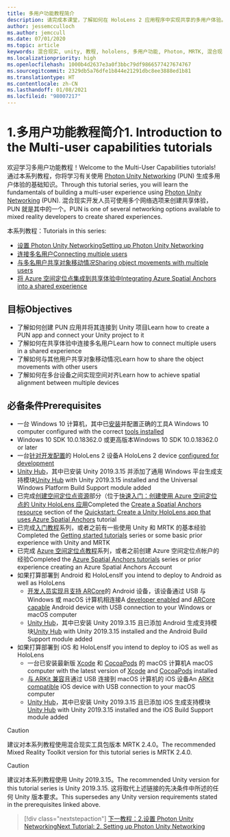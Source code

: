 ```yaml
---
title: 多用户功能教程简介
description: 请完成本课堂，了解如何在 HoloLens 2 应用程序中实现共享的多用户体验。
author: jessemcculloch
ms.author: jemccull
ms.date: 07/01/2020
ms.topic: article
keywords: 混合现实, unity, 教程, hololens, 多用户功能, Photon, MRTK, 混合现实工具包, UWP, Azure 空间定位点
ms.localizationpriority: high
ms.openlocfilehash: 1000b4d2637e3a0f3bbc79df9866577427674767
ms.sourcegitcommit: 2329db5a76dfe1b844e21291dbc8ee3888ed1b81
ms.translationtype: HT
ms.contentlocale: zh-CN
ms.lasthandoff: 01/08/2021
ms.locfileid: "98007217"
---
```

# <a name="1-introduction-to-the-multi-user-capabilities-tutorials"></a><span data-ttu-id="3f562-104">1.多用户功能教程简介</span><span class="sxs-lookup"><span data-stu-id="3f562-104">1. Introduction to the Multi-user capabilities tutorials</span></span>

<span data-ttu-id="3f562-105">欢迎学习多用户功能教程！</span><span class="sxs-lookup"><span data-stu-id="3f562-105">Welcome to the Multi-User Capabilities tutorials!</span></span> <span data-ttu-id="3f562-106">通过本系列教程，你将学习有关使用 <a href="https://www.photonengine.com/PUN" target="_blank">Photon Unity Networking</a> (PUN) 生成多用户体验的基础知识。</span><span class="sxs-lookup"><span data-stu-id="3f562-106">Through this tutorial series, you will learn the fundamentals of building a multi-user experience using <a href="https://www.photonengine.com/PUN" target="_blank">Photon Unity Networking</a> (PUN).</span></span> <span data-ttu-id="3f562-107">混合现实开发人员可使用多个网络选项来创建共享体验，PUN 就是其中的一个。</span><span class="sxs-lookup"><span data-stu-id="3f562-107">PUN is one of several networking options available to mixed reality developers to create shared experiences.</span></span>

<span data-ttu-id="3f562-108">本系列教程：</span><span class="sxs-lookup"><span data-stu-id="3f562-108">Tutorials in this series:</span></span>

* [<span data-ttu-id="3f562-109">设置 Photon Unity Networking</span><span class="sxs-lookup"><span data-stu-id="3f562-109">Setting up Photon Unity Networking</span></span>](mr-learning-sharing-02.md)
* [<span data-ttu-id="3f562-110">连接多名用户</span><span class="sxs-lookup"><span data-stu-id="3f562-110">Connecting multiple users</span></span>](mr-learning-sharing-03.md)
* [<span data-ttu-id="3f562-111">与多名用户共享对象移动情况</span><span class="sxs-lookup"><span data-stu-id="3f562-111">Sharing object movements with multiple users</span></span>](mr-learning-sharing-04.md)
* [<span data-ttu-id="3f562-112">将 Azure 空间定位点集成到共享体验中</span><span class="sxs-lookup"><span data-stu-id="3f562-112">Integrating Azure Spatial Anchors into a shared experience</span></span>](mr-learning-sharing-05.md)

## <a name="objectives"></a><span data-ttu-id="3f562-113">目标</span><span class="sxs-lookup"><span data-stu-id="3f562-113">Objectives</span></span>

* <span data-ttu-id="3f562-114">了解如何创建 PUN 应用并将其连接到 Unity 项目</span><span class="sxs-lookup"><span data-stu-id="3f562-114">Learn how to create a PUN app and connect your Unity project to it</span></span>
* <span data-ttu-id="3f562-115">了解如何在共享体验中连接多名用户</span><span class="sxs-lookup"><span data-stu-id="3f562-115">Learn how to connect multiple users in a shared experience</span></span>
* <span data-ttu-id="3f562-116">了解如何与其他用户共享对象移动情况</span><span class="sxs-lookup"><span data-stu-id="3f562-116">Learn how to share the object movements with other users</span></span>
* <span data-ttu-id="3f562-117">了解如何在多台设备之间实现空间对齐</span><span class="sxs-lookup"><span data-stu-id="3f562-117">Learn how to achieve spatial alignment between multiple devices</span></span>

## <a name="prerequisites"></a><span data-ttu-id="3f562-118">必备条件</span><span class="sxs-lookup"><span data-stu-id="3f562-118">Prerequisites</span></span>

* <span data-ttu-id="3f562-119">一台 Windows 10 计算机，其中已[安装](../../install-the-tools.md)并配置正确的工具</span><span class="sxs-lookup"><span data-stu-id="3f562-119">A Windows 10 computer configured with the correct [tools installed](../../install-the-tools.md)</span></span>
* <span data-ttu-id="3f562-120">Windows 10 SDK 10.0.18362.0 或更高版本</span><span class="sxs-lookup"><span data-stu-id="3f562-120">Windows 10 SDK 10.0.18362.0 or later</span></span>
* <span data-ttu-id="3f562-121">一台[针对开发配置](../../platform-capabilities-and-apis/using-visual-studio.md#enabling-developer-mode)的 HoloLens 2 设备</span><span class="sxs-lookup"><span data-stu-id="3f562-121">A HoloLens 2 device [configured for development](../../platform-capabilities-and-apis/using-visual-studio.md#enabling-developer-mode)</span></span>
* <span data-ttu-id="3f562-122"><a href="https://docs.unity3d.com/Manual/GettingStartedInstallingHub.html" target="_blank">Unity Hub</a>，其中已安装 Unity 2019.3.15 并添加了通用 Windows 平台生成支持模块</span><span class="sxs-lookup"><span data-stu-id="3f562-122"><a href="https://docs.unity3d.com/Manual/GettingStartedInstallingHub.html" target="_blank">Unity Hub</a> with Unity 2019.3.15 installed and the Universal Windows Platform Build Support module added</span></span>
* <span data-ttu-id="3f562-123">已完成[创建空间定位点资源](https://docs.microsoft.com/azure/spatial-anchors/quickstarts/get-started-unity-hololens#create-a-spatial-anchors-resource)部分（位于[快速入门：创建使用 Azure 空间定位点的 Unity HoloLens 应用](https://docs.microsoft.com/azure/spatial-anchors/quickstarts/get-started-unity-hololens)</span><span class="sxs-lookup"><span data-stu-id="3f562-123">Completed the [Create a Spatial Anchors resource](https://docs.microsoft.com/azure/spatial-anchors/quickstarts/get-started-unity-hololens#create-a-spatial-anchors-resource) section of the [Quickstart: Create a Unity HoloLens app that uses Azure Spatial Anchors](https://docs.microsoft.com/azure/spatial-anchors/quickstarts/get-started-unity-hololens) tutorial</span></span>
* <span data-ttu-id="3f562-124">已完成[入门教程](mr-learning-base-01.md)系列，或者之前有一些使用 Unity 和 MRTK 的基本经验</span><span class="sxs-lookup"><span data-stu-id="3f562-124">Completed the [Getting started tutorials](mr-learning-base-01.md) series or some basic prior experience with Unity and MRTK</span></span>
* <span data-ttu-id="3f562-125">已完成 [Azure 空间定位点教程](mr-learning-asa-01.md)系列，或者之前创建 Azure 空间定位点帐户的经验</span><span class="sxs-lookup"><span data-stu-id="3f562-125">Completed the [Azure Spatial Anchors tutorials](mr-learning-asa-01.md) series or prior experience creating an Azure Spatial Anchors Account</span></span>
* <span data-ttu-id="3f562-126">如果打算部署到 Android 和 HoloLens</span><span class="sxs-lookup"><span data-stu-id="3f562-126">If you intend to deploy to Android as well as HoloLens</span></span>
  * <span data-ttu-id="3f562-127"><a href="https://developer.android.com/studio/debug/dev-options" target="_blank">开发人员实现</a>且<a href="https://developers.google.com/ar/discover/supported-devices" target="_blank">支持 ARCore</a>的 Android 设备，该设备通过 USB 与 Windows 或 macOS 计算机相连接</span><span class="sxs-lookup"><span data-stu-id="3f562-127">A <a href="https://developer.android.com/studio/debug/dev-options" target="_blank">developer enabled</a> and <a href="https://developers.google.com/ar/discover/supported-devices" target="_blank">ARCore capable</a> Android device with USB connection to your Windows or macOS computer</span></span>
  * <span data-ttu-id="3f562-128"><a href="https://docs.unity3d.com/Manual/GettingStartedInstallingHub.html" target="_blank">Unity Hub</a>，其中已安装 Unity 2019.3.15 且已添加 Android 生成支持模块</span><span class="sxs-lookup"><span data-stu-id="3f562-128"><a href="https://docs.unity3d.com/Manual/GettingStartedInstallingHub.html" target="_blank">Unity Hub</a> with Unity 2019.3.15 installed and the Android Build Support module added</span></span>
* <span data-ttu-id="3f562-129">如果打算部署到 iOS 和 HoloLens</span><span class="sxs-lookup"><span data-stu-id="3f562-129">If you intend to deploy to iOS as well as HoloLens</span></span>
  * <span data-ttu-id="3f562-130">一台已安装最新版 <a href="https://geo.itunes.apple.com/us/app/xcode/id497799835?mt=12" target="_blank">Xcode</a> 和 <a href="https://cocoapods.org" target="_blank">CocoaPods</a> 的 macOS 计算机</span><span class="sxs-lookup"><span data-stu-id="3f562-130">A macOS computer with the latest version of <a href="https://geo.itunes.apple.com/us/app/xcode/id497799835?mt=12" target="_blank">Xcode</a> and <a href="https://cocoapods.org" target="_blank">CocoaPods</a> installed</span></span>
  * <span data-ttu-id="3f562-131"><a href="https://developer.apple.com/documentation/arkit/verifying_device_support_and_user_permission" target="_blank">与 ARKit 兼容</a>且通过 USB 连接到 macOS 计算机的 iOS 设备</span><span class="sxs-lookup"><span data-stu-id="3f562-131">An <a href="https://developer.apple.com/documentation/arkit/verifying_device_support_and_user_permission" target="_blank">ARKit compatible</a> iOS device with USB connection to your macOS computer</span></span>
  * <span data-ttu-id="3f562-132"><a href="https://docs.unity3d.com/Manual/GettingStartedInstallingHub.html" target="_blank">Unity Hub</a>，其中已安装 Unity 2019.3.15 且已添加 iOS 生成支持模块</span><span class="sxs-lookup"><span data-stu-id="3f562-132"><a href="https://docs.unity3d.com/Manual/GettingStartedInstallingHub.html" target="_blank">Unity Hub</a> with Unity 2019.3.15 installed and the iOS Build Support module added</span></span>

> [!CAUTION]
> <span data-ttu-id="3f562-133">建议对本系列教程使用混合现实工具包版本 MRTK 2.4.0。</span><span class="sxs-lookup"><span data-stu-id="3f562-133">The recommended Mixed Reality Toolkit version for this tutorial series is MRTK 2.4.0.</span></span>

> [!CAUTION]
> <span data-ttu-id="3f562-134">建议对本系列教程使用 Unity 2019.3.15。</span><span class="sxs-lookup"><span data-stu-id="3f562-134">The recommended Unity version for this tutorial series is Unity 2019.3.15.</span></span> <span data-ttu-id="3f562-135">这将取代上述链接的先决条件中所述的任何 Unity 版本要求。</span><span class="sxs-lookup"><span data-stu-id="3f562-135">This supersedes any Unity version requirements stated in the prerequisites linked above.</span></span>

> [!div class="nextstepaction"]
> [<span data-ttu-id="3f562-136">下一教程：2.设置 Photon Unity Networking</span><span class="sxs-lookup"><span data-stu-id="3f562-136">Next Tutorial: 2. Setting up Photon Unity Networking</span></span>](mr-learning-sharing-02.md)
